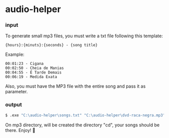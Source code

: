 # audio-helper

### input
To generate small mp3 files, you must write a txt file following this template:

```{hours}:{minuts}:{seconds} - {song title}```

Example:
```
00:01:23 - Cigana
00:02:50 - Cheia de Manias
00:04:55 - É Tarde Demais
00:06:19 - Medida Exata
```

Also, you must have the MP3 file with the entire song and pass it as parameter.

### output

```sh
$ .exe "C:\audio-helper\songs.txt" "C:\audio-helper\dvd-raca-negra.mp3" 
```

On mp3 directory, will be created the directory "cd", your songs should be there. Enjoy! :musical_note:
